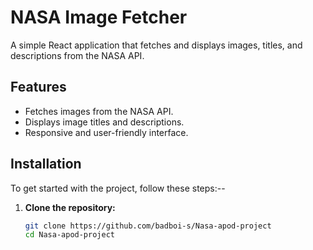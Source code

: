 # NASA Image Fetcher

A simple React application that fetches and displays images, titles, and descriptions from the NASA API.

## Features

- Fetches images from the NASA API.
- Displays image titles and descriptions.
- Responsive and user-friendly interface.

## Installation

To get started with the project, follow these steps:--

1. **Clone the repository:**

   ```bash
   git clone https://github.com/badboi-s/Nasa-apod-project
   cd Nasa-apod-project
